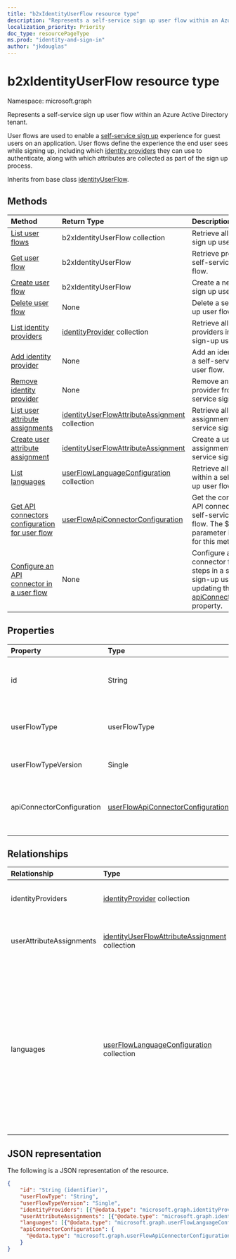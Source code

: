 ```yaml
---
title: "b2xIdentityUserFlow resource type"
description: "Represents a self-service sign up user flow within an Azure Active Directory tenant."
localization_priority: Priority
doc_type: resourcePageType
ms.prod: "identity-and-sign-in"
author: "jkdouglas"
---
```


# b2xIdentityUserFlow resource type

Namespace: microsoft.graph

Represents a self-service sign up user flow within an Azure Active Directory tenant.

User flows are used to enable a [self-service sign up](/azure/active-directory/external-identities/self-service-sign-up-overview) experience for guest users on an application. User flows define the experience the end user sees while signing up, including which [identity providers](/azure/active-directory/external-identities/identity-providers) they can use to authenticate, along with which attributes are collected as part of the sign up process.

Inherits from base class [identityUserFlow](../resources/identityuserflow.md).

## Methods

| Method       | Return Type  |Description|
|:---------------|:--------|:----------|
|[List user flows](../api/identitycontainer-list-b2xuserflows.md)|b2xIdentityUserFlow collection|Retrieve all self-service sign up user flows.|
|[Get user flow](../api/b2xidentityuserflow-get.md)|b2xIdentityUserFlow|Retrieve properties of a self-service sign up user flow.|
|[Create user flow](../api/identitycontainer-post-b2xuserflows.md)|b2xIdentityUserFlow|Create a new self-service sign up user flow.|
|[Delete user flow](../api/b2xidentityuserflow-delete.md)|None|Delete a self-service sign up user flow.|
|[List identity providers](../api/b2xidentityuserflow-list-identityproviders.md)|[identityProvider](../resources/identityProvider.md) collection|Retrieve all identity providers in a self-service sign-up user flow.|
|[Add identity provider](../api/b2xidentityuserflow-post-identityproviders.md)|None|Add an identity provider to a self-service sign-up user flow.|
|[Remove identity provider](../api/b2xidentityuserflow-delete-identityproviders.md)|None|Remove an identity provider from a self-service sign-up user flow.|
|[List user attribute assignments](../api/b2xidentityuserflow-list-userattributeassignments.md)|[identityUserFlowAttributeAssignment](../resources/identityuserflowattributeassignment.md) collection|Retrieve all user attribute assignments in a self-service sign-up user flow.|
|[Create user attribute assignment](../api/b2xidentityuserflow-post-userattributeassignments.md)|[identityUserFlowAttributeAssignment](../resources/identityuserflowattributeassignment.md)|Create a user attribute assignment in a self-service sign-up user flow.|
|[List languages](../api/b2xidentityuserflow-list-languages.md)|[userFlowLanguageConfiguration](../resources/userflowlanguageconfiguration.md) collection|Retrieve all languages within a self-service sign-up user flow.|
|[Get API connectors configuration for user flow](../api/b2xidentityuserflow-get-apiConnectorConfiguration.md)|[userFlowApiConnectorConfiguration](../resources/userflowapiconnectorconfiguration.md)| Get the configuration for API connectors used in the self-service sign-up user flow. The $expand query parameter is not supported for this method.|
|[Configure an API connector in a user flow](../api/b2xidentityuserflow-put-apiConnectorConfiguration.md)|None| Configure an API connector for specific steps in a self-service sign-up user flow by updating the [apiConnectorConfiguration](../resources/userflowapiconnectorconfiguration.md) property.|

## Properties

|Property|Type|Description|
|:---------------|:--------|:----------|
|id|String|The name of the user flow. This is a required value and is immutable after it's created. The name will be prefixed with the value of `B2X_1_` after creation.|
|userFlowType|userFlowType|The type of user flow. For self-service sign-up user flows, the value can only be `signUpOrSignIn` and cannot be modified after creation.|
|userFlowTypeVersion|Single|The version of the user flow. For self-service sign-up user flows, the version is always `1`.|
|apiConnectorConfiguration|[userFlowApiConnectorConfiguration](../resources/userflowapiconnectorconfiguration.md)|Configuration for enabling an API connector for use as part of the self-service sign-up user flow. You can only obtain the value of this object using [Get userFlowApiConnectorConfiguration](../api/b2xidentityuserflow-get-apiConnectorConfiguration.md).|

## Relationships

| Relationship       | Type  |Description|
|:---------------|:--------|:----------|
|identityProviders|[identityProvider](../resources/identityprovider.md) collection|The identity providers included in the user flow.|
|userAttributeAssignments|[identityUserFlowAttributeAssignment](../resources/identityuserflowattributeassignment.md) collection|The user attribute assignments included in the user flow.|
|languages|[userFlowLanguageConfiguration](../resources/userflowlanguageconfiguration.md) collection|The languages supported for customization within the user flow. Language customization is enabled by default in self-service sign-up user flow. You cannot create custom languages in self-service sign-up user flows.|

## JSON representation

The following is a JSON representation of the resource.

<!-- {
  "blockType": "resource",
  "@odata.type": "microsoft.graph.b2xIdentityUserFlow",
  "optionalProperties": [],
  "keyProperty": "id"
} -->

```json
{
    "id": "String (identifier)",
    "userFlowType": "String",
    "userFlowTypeVersion": "Single",
    "identityProviders": [{"@odata.type": "microsoft.graph.identityProvider"}],
    "userAttributeAssignments": [{"@odate.type": "microsoft.graph.identityUserFlowAttributeAssignment"}],
    "languages": [{"@odata.type": "microsoft.graph.userFlowLanguageConfiguration"}],
    "apiConnectorConfiguration": {
      "@odata.type": "microsoft.graph.userFlowApiConnectorConfiguration"
    }
}
```
